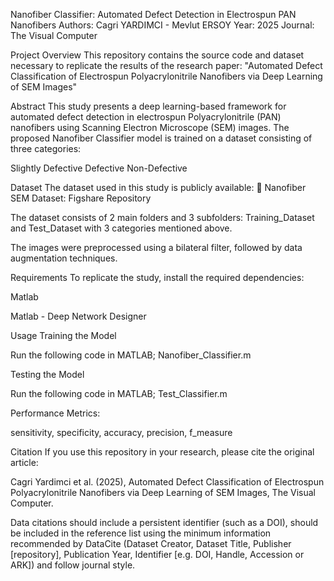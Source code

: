 Nanofiber Classifier: Automated Defect Detection in Electrospun PAN Nanofibers
Authors: Cagri YARDIMCI - Mevlut ERSOY
Year: 2025
Journal: The Visual Computer

Project Overview
This repository contains the source code and dataset necessary to replicate the results of the research paper:
"Automated Defect Classification of Electrospun Polyacrylonitrile Nanofibers via Deep Learning of SEM Images"

Abstract
This study presents a deep learning-based framework for automated defect detection in electrospun Polyacrylonitrile (PAN) nanofibers using Scanning Electron Microscope (SEM) images. The proposed Nanofiber Classifier model is trained on a dataset consisting of three categories:

Slightly Defective
Defective
Non-Defective

Dataset
The dataset used in this study is publicly available:
📂 Nanofiber SEM Dataset: Figshare Repository

The dataset consists of 2 main folders and 3 subfolders: Training_Dataset and Test_Dataset with 3 categories mentioned above.

The images were preprocessed using a bilateral filter, followed by data augmentation techniques.

Requirements
To replicate the study, install the required dependencies:

Matlab

Matlab - Deep Network Designer

Usage
Training the Model

Run the following code in MATLAB;
Nanofiber_Classifier.m

Testing the Model

Run the following code in MATLAB;
Test_Classifier.m

Performance Metrics:

sensitivity,
specificity,
accuracy,
precision,
f_measure

Citation
If you use this repository in your research, please cite the original article:

Cagri Yardimci et al. (2025), Automated Defect Classification of Electrospun Polyacrylonitrile Nanofibers via Deep Learning of SEM Images, The Visual Computer.

Data citations should include a persistent identifier (such as a DOI), should be included in the reference list using the minimum information recommended by DataCite (Dataset Creator, Dataset Title, Publisher [repository], Publication Year, Identifier [e.g. DOI, Handle, Accession or ARK]) and follow journal style.
